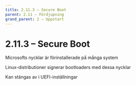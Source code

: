 ```yaml
---
title: 2.11.3 – Secure Boot
parent: 2.11 – Fördjupning
grand_parent: 2 – Uppstart
---
```

# 2.11.3 – Secure Boot

Microsofts nycklar är förinstallerade på många system

Linux-distributioner signerar bootloaders med dessa nycklar

Kan stängas av i UEFI-inställningar

